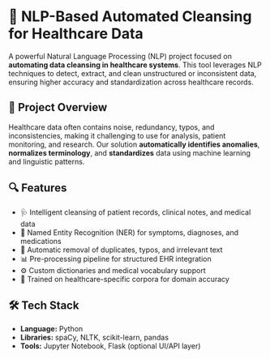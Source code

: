 # 🧠 NLP-Based Automated Cleansing for Healthcare Data

A powerful Natural Language Processing (NLP) project focused on **automating data cleansing in healthcare systems**. This tool leverages NLP techniques to detect, extract, and clean unstructured or inconsistent data, ensuring higher accuracy and standardization across healthcare records.

## 🏥 Project Overview

Healthcare data often contains noise, redundancy, typos, and inconsistencies, making it challenging to use for analysis, patient monitoring, and research. Our solution **automatically identifies anomalies**, **normalizes terminology**, and **standardizes** data using machine learning and linguistic patterns.

## 🔍 Features

- 🩺 Intelligent cleansing of patient records, clinical notes, and medical data
- 🧬 Named Entity Recognition (NER) for symptoms, diagnoses, and medications
- 🧹 Automatic removal of duplicates, typos, and irrelevant text
- 📊 Pre-processing pipeline for structured EHR integration
- ⚙️ Custom dictionaries and medical vocabulary support
- 🧠 Trained on healthcare-specific corpora for domain accuracy

## 🛠 Tech Stack

- **Language:** Python
- **Libraries:** spaCy, NLTK, scikit-learn, pandas
- **Tools:** Jupyter Notebook, Flask (optional UI/API layer)
